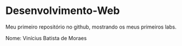 # Desenvolvimento-Web
Meu primeiro repositório no github, mostrando os meus primeiros labs.

Nome: Vinícius Batista de Moraes